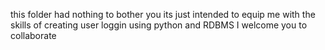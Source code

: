 this folder had nothing to bother you its just intended to equip me with the skills of creating user loggin using python and RDBMS I welcome you to collaborate
